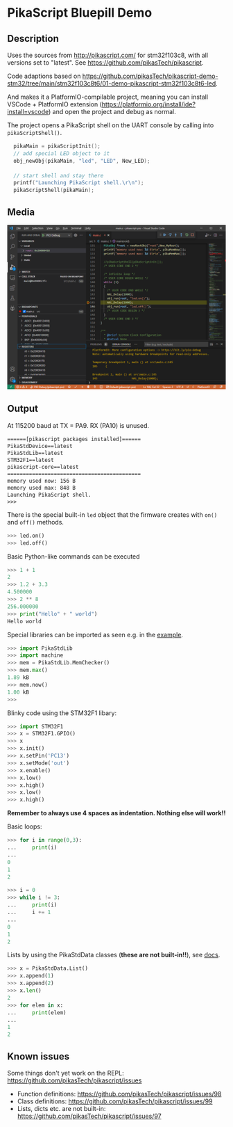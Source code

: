 # PikaScript Bluepill Demo

## Description

Uses the sources from http://pikascript.com/ for stm32f103c8, with all versions set to "latest". See https://github.com/pikasTech/pikascript.

Code adaptions based on https://github.com/pikasTech/pikascript-demo-stm32/tree/main/stm32f103c8t6/01-demo-pikascript-stm32f103c8t6-led.

And makes it a PlatformIO-compilable project, meaning you can install VSCode + PlatformIO extension (https://platformio.org/install/ide?install=vscode) and open the project and debug as normal.

The project opens a PikaScript shell on the UART console by calling into `pikaScriptShell()`. 

```cpp
  pikaMain = pikaScriptInit();
  // add special LED object to it
  obj_newObj(pikaMain, "led", "LED", New_LED);

  // start shell and stay there
  printf("Launching PikaScript shell.\r\n");
  pikaScriptShell(pikaMain);
```

## Media

![debug](debug.png)

## Output

At 115200 baud at TX = PA9. RX (PA10) is unused.

```
======[pikascript packages installed]======
PikaStdDevice==latest
PikaStdLib==latest
STM32F1==latest
pikascript-core==latest
===========================================
memory used now: 156 B
memory used max: 848 B
Launching PikaScript shell.
>>> 
```

There is the special built-in `led` object that the firmware creates with `on()` and `off()` methods.

```py
>>> led.on()
>>> led.off()
```

Basic Python-like commands can be executed

```py
>>> 1 + 1
2
>>> 1.2 + 3.3
4.500000
>>> 2 ** 8
256.000000
>>> print("Hello" + " world")
Hello world
```

Special libraries can be imported as seen e.g. in the [example](https://github.com/pikasTech/pikascript/blob/master/examples/GPIO/main.py).

```py
>>> import PikaStdLib
>>> import machine
>>> mem = PikaStdLib.MemChecker()
>>> mem.max()
1.89 kB
>>> mem.now()
1.00 kB
>>>
```

Blinky code using the STM32F1 libary:

```py
>>> import STM32F1
>>> x = STM32F1.GPIO()
>>> x
>>> x.init()
>>> x.setPin('PC13')
>>> x.setMode('out')
>>> x.enable()
>>> x.low()
>>> x.high()
>>> x.low()
>>> x.high()
```

**Remember to always use 4 spaces as indentation. Nothing else will work!!** 

Basic loops:

```py
>>> for i in range(0,3):
...     print(i)
...
0
1
2
```

```py
>>> i = 0
>>> while i != 3:
...     print(i)
...     i += 1
...
0
1
2
```

Lists by using the PikaStdData classes (**these are not built-in!!**), see [docs](https://pikadoc.readthedocs.io/en/latest/PikaStdData%20%E6%95%B0%E6%8D%AE%E7%BB%93%E6%9E%84.html).

```py
>>> x = PikaStdData.List()
>>> x.append(1)
>>> x.append(2)
>>> x.len()
2
>>> for elem in x:
...     print(elem)
...
1
2
```

## Known issues

Some things don't yet work on the REPL: https://github.com/pikasTech/pikascript/issues
  * Function definitions: https://github.com/pikasTech/pikascript/issues/98
  * Class definitions: https://github.com/pikasTech/pikascript/issues/99
  * Lists, dicts etc. are not built-in: https://github.com/pikasTech/pikascript/issues/97